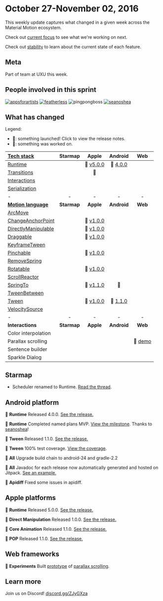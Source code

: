 # October 27-November 02, 2016

This weekly update captures what changed in a given week across the Material Motion ecosystem.

Check out [current focus](current_focus.md) to see what we're working on next.

Check out [stability](stability.md) to learn about the current state of each feature.

## Meta

Part of team at UXU this week.

## People involved in this sprint

[![appsforartists](https://avatars0.githubusercontent.com/u/926648?v=3&s=100)](https://github.com/appsforartists)
[![featherless](https://avatars0.githubusercontent.com/u/45670?v=3&s=100)](https://github.com/jverkoey)
![pingpongboss](https://avatars0.githubusercontent.com/u/719914?v=3&s=100)
[![seanoshea](https://avatars0.githubusercontent.com/u/97601?v=3&s=100)](https://github.com/seanoshea)

## What has changed

Legend:

- 🎉: something launched! Click to view the release notes.
- 📝: something was worked on.

| [Tech stack](https://material-motion.gitbooks.io/material-motion-starmap/content/specifications/#tech-stack)    | Starmap | Apple | Android | Web |
|:--------------|:-------:|:-----:|:-------:|:---:|
| [Runtime](https://material-motion.gitbooks.io/material-motion-starmap/content/specifications/runtime/)       | &nbsp; | 🎉 [v5.0.0](https://github.com/material-motion/material-motion-runtime-objc/releases/tag/v5.0.0) | 🎉 [4.0.0](https://github.com/material-motion/material-motion-runtime-android/releases/tag/4.0.0) | &nbsp;  |
| [Transitions](https://material-motion.gitbooks.io/material-motion-starmap/content/specifications/transitions.html)   | &nbsp;  | 📝  | &nbsp; | &nbsp; |
| [Interactions](https://material-motion.gitbooks.io/material-motion-starmap/content/specifications/interactions.html)  | &nbsp; | &nbsp; | &nbsp; | &nbsp; |
| [Serialization](https://material-motion.gitbooks.io/material-motion-starmap/content/specifications/serialization.html) | &nbsp; | &nbsp; | &nbsp; | &nbsp; |
| - | - | - | - | - |
| **[Motion language](https://material-motion.gitbooks.io/material-motion-starmap/content/specifications/motion-family.html)**       | **Starmap** | **Apple**  | **Android** | **Web**    |
| [ArcMove](https://material-motion.gitbooks.io/material-motion-starmap/content/specifications/plans/ArcMove.html)             | &nbsp; | &nbsp; | &nbsp; | &nbsp; |
| [ChangeAnchorPoint](https://material-motion.gitbooks.io/material-motion-starmap/content/specifications/plans/ChangeAnchorPoint.html)   | &nbsp; | 🎉 [v1.0.0](https://github.com/material-motion/material-motion-family-direct-manipulation-swift/releases/tag/v1.0.0) | &nbsp; | &nbsp; |
| [DirectlyManipulable](https://material-motion.gitbooks.io/material-motion-starmap/content/specifications/plans/DirectlyManipulable.html) | &nbsp; | 🎉 [v1.0.0](https://github.com/material-motion/material-motion-family-direct-manipulation-swift/releases/tag/v1.0.0) | &nbsp; | &nbsp; |
| [Draggable](https://material-motion.gitbooks.io/material-motion-starmap/content/specifications/plans/Draggable.html)           | &nbsp; | 🎉 [v1.0.0](https://github.com/material-motion/material-motion-family-direct-manipulation-swift/releases/tag/v1.0.0) | &nbsp; | &nbsp; |
| [KeyframeTween](https://material-motion.gitbooks.io/material-motion-starmap/content/specifications/plans/KeyframeTween.html)       | &nbsp; | &nbsp; | &nbsp; | &nbsp; |
| [Pinchable](https://material-motion.gitbooks.io/material-motion-starmap/content/specifications/plans/Pinchable.html)           | &nbsp; | 🎉 [v1.0.0](https://github.com/material-motion/material-motion-family-direct-manipulation-swift/releases/tag/v1.0.0) | &nbsp; | &nbsp; |
| [RemoveSpring](https://material-motion.gitbooks.io/material-motion-starmap/content/specifications/plans/RemoveSpring.html)        | &nbsp; | &nbsp; | &nbsp; | &nbsp; |
| [Rotatable](https://material-motion.gitbooks.io/material-motion-starmap/content/specifications/plans/Rotatable.html)           | &nbsp; | 🎉 [v1.0.0](https://github.com/material-motion/material-motion-family-direct-manipulation-swift/releases/tag/v1.0.0) | &nbsp; | &nbsp; |
| [ScrollReactor](https://material-motion.gitbooks.io/material-motion-starmap/content/specifications/plans/ScrollReactor.html)       | &nbsp; | &nbsp; | &nbsp; | &nbsp; |
| [SpringTo](https://material-motion.gitbooks.io/material-motion-starmap/content/specifications/plans/SpringTo.html)            | &nbsp; | 🎉 [v1.1.0](https://github.com/material-motion/material-motion-family-pop-swift/releases/tag/v1.1.0) | 📝 | &nbsp; |
| [TweenBetween](https://material-motion.gitbooks.io/material-motion-starmap/content/specifications/plans/TweenBetween.html)        | &nbsp; | &nbsp; | &nbsp; | &nbsp; |
| [Tween](https://material-motion.gitbooks.io/material-motion-starmap/content/specifications/plans/Tween.html)               | &nbsp; | 🎉 [v1.0.0](https://github.com/material-motion/material-motion-family-coreanimation-swift/releases/tag/v1.1.0) | 🎉 [1.1.0](https://github.com/material-motion/material-motion-family-tween-android/releases/tag/1.1.0) | &nbsp; |
| [VelocitySource](https://material-motion.gitbooks.io/material-motion-starmap/content/specifications/plans/VelocitySource.html)      | &nbsp; | &nbsp; | &nbsp; | &nbsp; |
| - | - | - | - | - |
| **Interactions** | **Starmap** | **Apple** | **Android** | **Web** |
|  Color interpolation | &nbsp; | &nbsp; |  &nbsp; | &nbsp; |
|  Parallax scrolling | &nbsp; | &nbsp; |  &nbsp; | 🎉 [demo](https://material-motion.appspot.com/static/parallax/index.html) |
|  Sentence builder | &nbsp; | &nbsp; |  &nbsp; | &nbsp; |
|  Sparkle Dialog | &nbsp; | &nbsp; |  &nbsp; | &nbsp; |

## Starmap

- Scheduler renamed to Runtime. [Read the thread](https://groups.google.com/forum/#!topic/material-motion/FNULoSyqEOo).

## Android platform

🎉 **Runtime** Released 4.0.0. [See the release.](https://github.com/material-motion/material-motion-runtime-android/releases/tag/4.0.0)

🎉 **Runtime** Completed named plans MVP. [View the milestone](https://github.com/material-motion/material-motion-runtime-android/milestone/5). Thanks to [seanoshea](https://github.com/seanoshea)!

🎉 **Tween** Released 1.1.0. [See the release.](https://github.com/material-motion/material-motion-family-tween-android/releases/tag/1.1.0)

🎉 **Tween** 100% test coverage. [View the coverage](https://codecov.io/gh/material-motion/material-motion-family-tween-android).

🎉 **All** Upgrade build chain to android-24 and gradle-2.2

🎉 **All** Javadoc for each release now automatically generated and hosted on Jitpack. [See an example.](https://jitpack.io/com/github/material-motion/material-motion-runtime-android/4.0.0/javadoc/)

📝 **Apidiff** Fixed some issues in apidiff.

## Apple platforms

🎉 **Runtime** Released 5.0.0. [See the release.](https://github.com/material-motion/material-motion-runtime-objc/releases/tag/v5.0.0)

🎉 **Direct Manipulation** Released 1.0.0. [See the release.](https://github.com/material-motion/material-motion-family-direct-manipulation-swift/releases/tag/v1.0.0)

🎉 **Core Animation** Released 1.1.0. [See the release.](https://github.com/material-motion/material-motion-family-coreanimation-swift/releases/tag/v1.1.0)

🎉 **POP** Released 1.1.0. [See the release.](https://github.com/material-motion/material-motion-family-pop-swift/releases/tag/v1.1.0)

## Web frameworks

🎉 **Experiments** Built [prototype](https://material-motion.appspot.com/static/parallax/index.html) of [parallax scrolling](https://github.com/material-motion/material-motion-experiments-js/commit/b422d4cfa5c0662920faa38ea78459cda94480ce).

## Learn more

Join us on Discord! [discord.gg/ZJyGXza](https://discord.gg/ZJyGXza)


